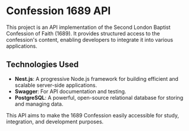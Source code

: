 # Confession 1689 API

This project is an API implementation of the Second London Baptist Confession of Faith (1689). It provides structured access to the confession's content, enabling developers to integrate it into various applications.

## Technologies Used

- **Nest.js**: A progressive Node.js framework for building efficient and scalable server-side applications.
- **Swagger**: For API documentation and testing.
- **PostgreSQL**: A powerful, open-source relational database for storing and managing data.

This API aims to make the 1689 Confession easily accessible for study, integration, and development purposes.
